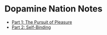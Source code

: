 # Dopamine Nation Notes
* [Part 1: The Pursuit of Pleasure](1-the-pursuit-of-pleasure.md)
* [Part 2: Self-Binding](2-self-binding.md)